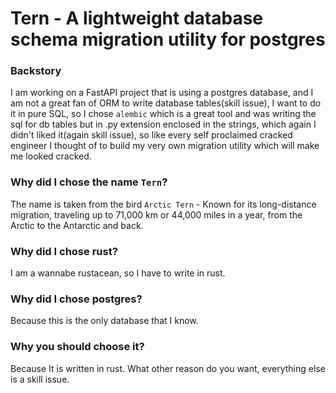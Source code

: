 # Tern - A lightweight database schema migration utility for postgres

### Backstory

I am working on a FastAPI project that is using a postgres database, and I am not a great fan of ORM to write database tables(skill issue), I want to do it in pure SQL, so I chose `alembic` which is a great tool and was writing the sql for db tables but in .py extension enclosed in the strings, which again I didn't liked it(again skill issue), so like every self proclaimed cracked engineer I thought of to build my very own migration utility which will make me looked cracked.

### Why did I chose the name `Tern`?

The name is taken from the bird `Arctic Tern` - Known for its long-distance migration, traveling up to 71,000 km or 44,000 miles in a year, from the Arctic to the Antarctic and back.

### Why did I chose rust?

I am a wannabe rustacean, so I have to write in rust.

### Why did I chose postgres?

Because this is the only database that I know.

### Why you should choose it?

Because It is written in rust. What other reason do you want, everything else is a skill issue.
